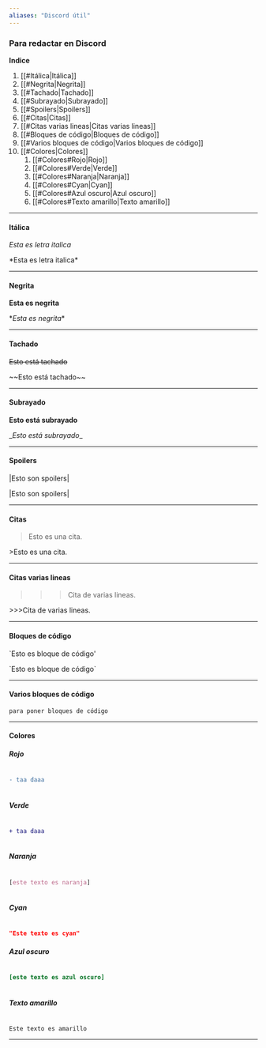 ```yaml
---
aliases: "Discord útil"
---
```


### Para redactar en Discord

**Indice**
1. [[#Itálica|Itálica]]
1. [[#Negrita|Negrita]]
1. [[#Tachado|Tachado]]
1. [[#Subrayado|Subrayado]]
1. [[#Spoilers|Spoilers]]
1. [[#Citas|Citas]]
1. [[#Citas varias lineas|Citas varias lineas]]
1. [[#Bloques de código|Bloques de código]]
1. [[#Varios bloques de código|Varios bloques de código]]
1. [[#Colores|Colores]]
	1. [[#Colores#Rojo|Rojo]]
	1. [[#Colores#Verde|Verde]]
	1. [[#Colores#Naranja|Naranja]]
	1. [[#Colores#Cyan|Cyan]]
	1. [[#Colores#Azul oscuro|Azul oscuro]]
	1. [[#Colores#Texto amarillo|Texto amarillo]]

---

#### Itálica

*Esta es letra italica*

\*Esta es letra italica*

---

#### Negrita

**Esta es negrita**

\**Esta es negrita**

---

#### Tachado

~~Esto está tachado~~

\~~Esto está tachado~~

---

#### Subrayado

__Esto está subrayado__

\__Esto está subrayado__

---

#### Spoilers

|Esto son spoilers|

\|Esto son spoilers|

---

#### Citas

>Esto es una cita.

\>Esto es una cita.

---

#### Citas varias lineas

>>>Cita de varias lineas.

\>>>Cita de varias lineas.

---

#### Bloques de código

`Esto es bloque de código'

\`Esto es bloque de código\`

---

#### Varios bloques de código

```
para poner bloques de código

```

---

#### Colores

##### Rojo

```diff

- taa daaa
	
```

##### Verde

```diff

+ taa daaa
	
```

##### Naranja

```css

[este texto es naranja]
	
```

##### Cyan

```json

"Este texto es cyan"

```

##### Azul oscuro

```ini

[este texto es azul oscuro]
	
```

##### Texto amarillo

```fix

Este texto es amarillo

```

---

